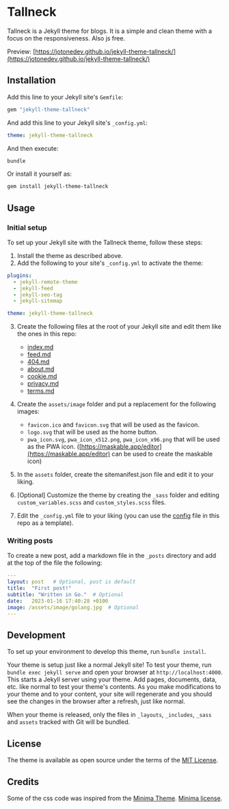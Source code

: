 # Tallneck

Tallneck is a Jekyll theme for blogs. It is a simple and clean theme with a focus on the responsiveness. Also js free.

Preview: [https://jotonedev.github.io/jekyll-theme-tallneck/](https://jotonedev.github.io/jekyll-theme-tallneck/)

## Installation

Add this line to your Jekyll site's `Gemfile`:

```ruby
gem "jekyll-theme-tallneck"
```

And add this line to your Jekyll site's `_config.yml`:

```yaml
theme: jekyll-theme-tallneck
```

And then execute:

```bash
bundle
```

Or install it yourself as:

```bash
gem install jekyll-theme-tallneck
```

## Usage

### Initial setup

To set up your Jekyll site with the Tallneck theme, follow these steps:

1. Install the theme as described above.
2. Add the following to your site's `_config.yml` to activate the theme:

```yaml
plugins:
  - jekyll-remote-theme
  - jekyll-feed
  - jekyll-seo-tag
  - jekyll-sitemap

theme: jekyll-theme-tallneck
```

3. Create the following files at the root of your Jekyll site and edit them like the ones in this repo:
    - [index.md](index.md)
    - [feed.md](feed.md)
    - [404.md](404.md)
    - [about.md](about.md)
    - [cookie.md](cookie.md)
    - [privacy.md](privacy.md)
    - [terms.md](terms.md)

4. Create the `assets/image` folder and put a replacement for the following images:
    - `favicon.ico` and `favicon.svg` that will be used as the favicon.
    - `logo.svg` that will be used as the home button.
    - `pwa_icon.svg`, `pwa_icon_x512.png`, `pwa_icon_x96.png` that will be used as the PWA icon. ([https://maskable.app/editor](https://maskable.app/editor) can be used to create the maskable icon)
5. In the `assets` folder, create the sitemanifest.json file and edit it to your liking.
6. [Optional] Customize the theme by creating the `_sass` folder and editing `custom_variables.scss` and `custom_styles.scss` files.
7. Edit the `_config.yml` file to your liking (you can use the [config](/_config.yml) file in this repo as a template).


### Writing posts

To create a new post, add a markdown file in the `_posts` directory and add at the top of the file the following:

```yaml
---
layout: post   # Optional, post is default
title:  "First post!"
subtitle: "Written in Go."  # Optional
date:   2023-01-16 17:40:28 +0100
image: /assets/image/golang.jpg  # Optional
---
```

## Development

To set up your environment to develop this theme, run `bundle install`.

Your theme is setup just like a normal Jekyll site! To test your theme, run `bundle exec jekyll serve` and open your browser at `http://localhost:4000`. This starts a Jekyll server using your theme. Add pages, documents, data, etc. like normal to test your theme's contents. As you make modifications to your theme and to your content, your site will regenerate and you should see the changes in the browser after a refresh, just like normal.

When your theme is released, only the files in `_layouts`, `_includes`, `_sass` and `assets` tracked with Git will be bundled.

## License

The theme is available as open source under the terms of the [MIT License](https://opensource.org/licenses/MIT).

## Credits

Some of the css code was inspired from the [Minima Theme](https://github.com/jekyll/minima). [Minima license](https://github.com/jekyll/minima/blob/master/LICENSE.txt).
